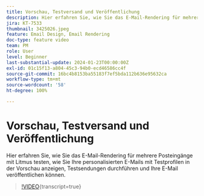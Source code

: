 ```yaml
---
title: Vorschau, Testversand und Veröffentlichung
description: Hier erfahren Sie, wie Sie das E-Mail-Rendering für mehrere Posteingänge mit Litmus testen, wie Sie Ihre personalisierten E-Mails mit Testprofilen in der Vorschau anzeigen, Testsendungen durchführen und Ihre E-Mail veröffentlichen können.
jira: KT-7533
thumbnail: 3425026.jpeg
feature: Email Design, Email Rendering
doc-type: feature video
team: PM
role: User
level: Beginner
last-substantial-update: 2024-01-23T00:00:00Z
exl-id: 01c15f13-a804-45c3-94b0-ecd46586cc4f
source-git-commit: 16bc4b8153ba55183f7ef5bda112b636e95632ca
workflow-type: tm+mt
source-wordcount: '58'
ht-degree: 100%

---
```


# Vorschau, Testversand und Veröffentlichung

Hier erfahren Sie, wie Sie das E-Mail-Rendering für mehrere Posteingänge mit Litmus testen, wie Sie Ihre personalisierten E-Mails mit Testprofilen in der Vorschau anzeigen, Testsendungen durchführen und Ihre E-Mail veröffentlichen können.

>[!VIDEO](https://video.tv.adobe.com/v/3430337?quality=12&learn=on&captions=ger){transcript=true}
